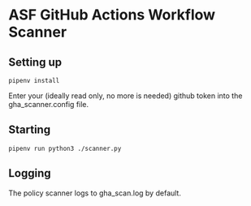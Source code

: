 # ASF GitHub Actions Workflow Scanner

## Setting up
`pipenv install`

Enter your (ideally read only, no more is needed) github token
into the gha_scanner.config file.

## Starting
`pipenv run python3 ./scanner.py`

## Logging

The policy scanner logs to gha_scan.log by default.
